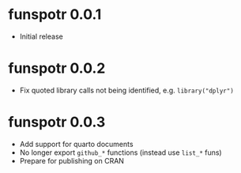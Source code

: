 # funspotr 0.0.1

* Initial release

# funspotr 0.0.2

* Fix quoted library calls not being identified, e.g. `library("dplyr")`

# funspotr 0.0.3

* Add support for quarto documents
* No longer export `github_*` functions (instead use `list_*` funs)
* Prepare for publishing on CRAN
